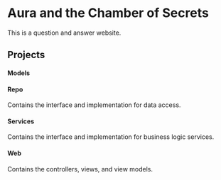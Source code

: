 # Aura and the Chamber of Secrets

This is a question and answer website.

## Projects

#### Models

#### Repo

Contains the interface and implementation for data access.

#### Services

Contains the interface and implementation for business logic services.

#### Web

Contains the controllers, views, and view models.